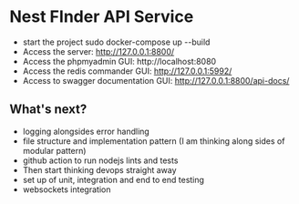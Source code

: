 # Nest FInder API Service

- start the project sudo docker-compose up --build
- Access the server: http://127.0.0.1:8800/
- Access the phpmyadmin GUI: http://localhost:8080
- Access the redis commander GUI: http://127.0.0.1:5992/
- Access to swagger documentation GUI: http://127.0.0.1:8800/api-docs/

## What's next?

- logging alongsides error handling
- file structure and implementation pattern (I am thinking along sides of modular pattern)
- github action to run nodejs lints and tests
- Then start thinking devops straight away
- set up of unit, integration and end to end testing
- websockets integration
